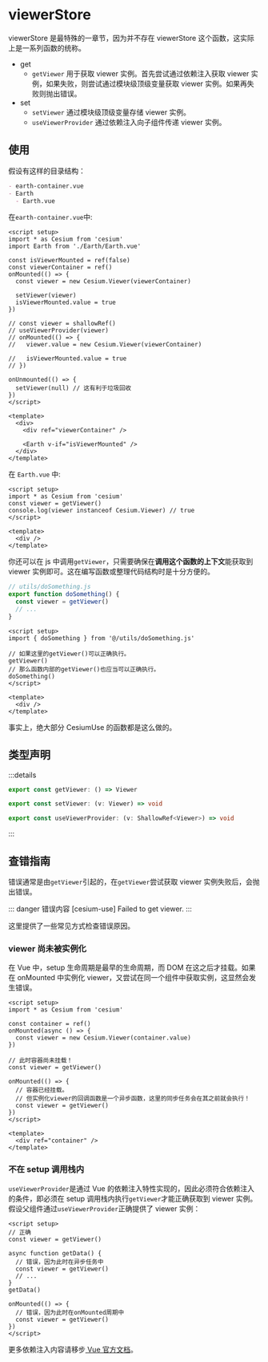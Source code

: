 # viewerStore

viewerStore 是最特殊的一章节，因为并不存在 viewerStore 这个函数，这实际上是一系列函数的统称。

- get
  - `getViewer` 用于获取 viewer 实例。首先尝试通过依赖注入获取 viewer 实例，如果失败，则尝试通过模块级顶级变量获取 viewer 实例。如果再失败则抛出错误。
- set
  - `setViewer` 通过模块级顶级变量存储 viewer 实例。
  - `useViewerProvider` 通过依赖注入向子组件传递 viewer 实例。

## 使用

假设有这样的目录结构：

```md
- earth-container.vue
- Earth
  - Earth.vue
```

在`earth-container.vue`中:

```vue {10,15}
<script setup>
import * as Cesium from 'cesium'
import Earth from './Earth/Earth.vue'

const isViewerMounted = ref(false)
const viewerContainer = ref()
onMounted(() => {
  const viewer = new Cesium.Viewer(viewerContainer)

  setViewer(viewer)
  isViewerMounted.value = true
})

// const viewer = shallowRef()
// useViewerProvider(viewer)
// onMounted(() => {
//   viewer.value = new Cesium.Viewer(viewerContainer)

//   isViewerMounted.value = true
// })

onUnmounted(() => {
  setViewer(null) // 这有利于垃圾回收
})
</script>

<template>
  <div>
    <div ref="viewerContainer" />

    <Earth v-if="isViewerMounted" />
  </div>
</template>
```

在 `Earth.vue` 中:

```vue {3}
<script setup>
import * as Cesium from 'cesium'
const viewer = getViewer()
console.log(viewer instanceof Cesium.Viewer) // true
</script>

<template>
  <div />
</template>
```

你还可以在 js 中调用`getViewer`，只需要确保在**调用这个函数的上下文**能获取到 viewer 实例即可。这在编写函数或整理代码结构时是十分方便的。

```js
// utils/doSomething.js
export function doSomething() {
  const viewer = getViewer()
  // ...
}
```

```vue
<script setup>
import { doSomething } from '@/utils/doSomething.js'

// 如果这里的getViewer()可以正确执行。
getViewer()
// 那么函数内部的getViewer()也应当可以正确执行。
doSomething()
</script>

<template>
  <div />
</template>
```

事实上，绝大部分 CesiumUse 的函数都是这么做的。

## 类型声明

:::details

```ts
export const getViewer: () => Viewer

export const setViewer: (v: Viewer) => void

export const useViewerProvider: (v: ShallowRef<Viewer>) => void
```

:::

## 查错指南

错误通常是由`getViewer`引起的，在`getViewer`尝试获取 viewer 实例失败后，会抛出错误。

::: danger 错误内容
[cesium-use] Failed to get viewer.
:::

这里提供了一些常见方式检查错误原因。

### viewer 尚未被实例化

在 Vue 中，setup 生命周期是最早的生命周期，而 DOM 在这之后才挂载。如果在 onMounted 中实例化 viewer，又尝试在同一个组件中获取实例，这显然会发生错误。

```vue {9-10,13-15}
<script setup>
import * as Cesium from 'cesium'

const container = ref()
onMounted(async () => {
  const viewer = new Cesium.Viewer(container.value)
})

// 此时容器尚未挂载！
const viewer = getViewer()

onMounted(() => {
  // 容器已经挂载。
  // 但实例化viewer的回调函数是一个异步函数，这里的同步任务会在其之前就会执行！
  const viewer = getViewer()
})
</script>

<template>
  <div ref="container" />
</template>
```

### 不在 setup 调用栈内

`useViewerProvider`是通过 Vue 的依赖注入特性实现的，因此必须符合依赖注入的条件，即必须在 setup 调用栈内执行`getViewer`才能正确获取到 viewer 实例。
假设父组件通过`useViewerProvider`正确提供了 viewer 实例：

```vue
<script setup>
// 正确
const viewer = getViewer()

async function getData() {
  // 错误，因为此时在异步任务中
  const viewer = getViewer()
  // ...
}
getData()

onMounted(() => {
  // 错误，因为此时在onMounted周期中
  const viewer = getViewer()
})
</script>
```

更多依赖注入内容请移步[ Vue 官方文档](https://cn.vuejs.org/guide/components/provide-inject.html)。
